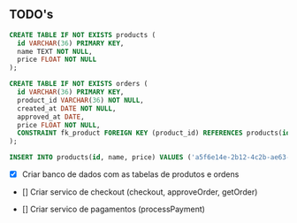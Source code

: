 ## TODO's

```sql
CREATE TABLE IF NOT EXISTS products (
  id VARCHAR(36) PRIMARY KEY,
  name TEXT NOT NULL,
  price FLOAT NOT NULL
);

CREATE TABLE IF NOT EXISTS orders (
  id VARCHAR(36) PRIMARY KEY,
  product_id VARCHAR(36) NOT NULL,
  created_at DATE NOT NULL,
  approved_at DATE,
  price FLOAT NOT NULL,
  CONSTRAINT fk_product FOREIGN KEY (product_id) REFERENCES products(id)
);

INSERT INTO products(id, name, price) VALUES ('a5f6e14e-2b12-4c2b-ae63-f85fbe05f141', 'produto-01', 134.50)
```

- [x] Criar banco de dados com as tabelas de produtos e ordens

- [] Criar servico de checkout (checkout, approveOrder, getOrder)

- [] Criar servico de pagamentos (processPayment)
